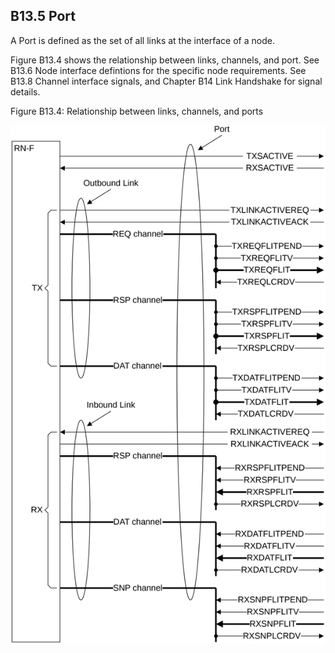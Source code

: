 ## B13.5 Port

A Port is defined as the set of all links at the interface of a node.

Figure B13.4 shows the relationship between links, channels, and port. See B13.6 Node interface defintions for the specific node requirements. See B13.8 Channel interface signals, and Chapter B14 Link Handshake for signal details.

Figure B13.4: Relationship between links, channels, and ports

![Image](page_422/image_000000_1a3ad5e6701014d07ff3d723e181e33bb70a527ef4d00385541292e46a47a73a.png)
